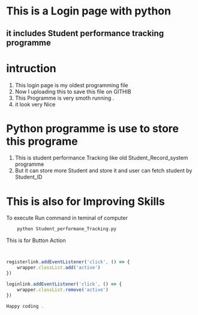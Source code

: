 # This is a Login page with python 
## it includes Student performance tracking programme 

# intruction 
1. This login page is my oldest programming file 
2. Now I uploading this to save this file on GITHIB
3. This Programme is very smoth running .
4. it look very Nice 

# Python programme is use to store this programe 

1. This is student performance Tracking like old Student_Record_system  programme 
2. But it can store more Student and store it and user can fetch student by Student_ID

# This is also for Improving Skills
To execute Run command in teminal of computer

```bash
    python Student_performane_Tracking.py
```
This is for Button Action
```javascript


registerlink.addEventListener('click', () => {
    wrapper.classList.add('active')
})

loginlink.addEventListener('click', () => {
    wrapper.classList.remove('active')
})

Happy coding .